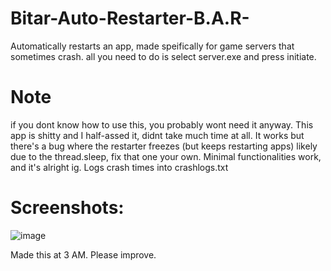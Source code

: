# Bitar-Auto-Restarter-B.A.R-
Automatically restarts an app, made speifically for game servers that sometimes crash. all you need to do is select server.exe and press initiate.


# Note
if you dont know how to use this, you probably wont need it anyway. This app is shitty and I half-assed it, didnt take much time at all. It works but there's a bug where the restarter freezes (but keeps restarting apps) likely due to the thread.sleep, fix that one your own. Minimal functionalities work, and it's alright ig. Logs crash times into crashlogs.txt

# Screenshots:

![image](https://user-images.githubusercontent.com/68905755/233876028-1d717cb1-77fe-4682-be4b-6e6522695aca.png)

Made this at 3 AM. Please improve.
